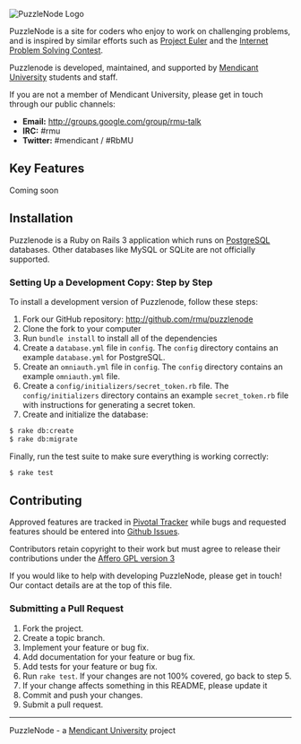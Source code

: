 ![PuzzleNode Logo](https://github.com/rmu/puzzlenode/raw/master/doc/puzzlenode.png)

PuzzleNode is a site for coders who enjoy to work on challenging problems,
and is inspired by similar efforts such as
[Project Euler](http://projecteuler.net/) and the
[Internet Problem Solving Contest](http://ipsc.ksp.sk/).

Puzzlenode is developed, maintained, and supported by
[Mendicant University](http://university.rubymendicant.com) students
and staff.

If you are not a member of Mendicant University, please get in touch through our public channels:

- **Email:** <http://groups.google.com/group/rmu-talk>
- **IRC:** #rmu
- **Twitter:** #mendicant / #RbMU

## Key Features

Coming soon

## Installation

Puzzlenode is a Ruby on Rails 3 application which runs on
[PostgreSQL](http://www.postgresql.org) databases. Other databases like MySQL
or SQLite are not officially supported.

### Setting Up a Development Copy: Step by Step

To install a development version of Puzzlenode, follow these steps:

1. Fork our GitHub repository: <http://github.com/rmu/puzzlenode>
2. Clone the fork to your computer
3. Run `bundle install` to install all of the dependencies
4. Create a `database.yml` file in `config`. The `config` directory contains
   an example `database.yml` for PostgreSQL.
5. Create an `omniauth.yml` file in `config`. The `config` directory contains
   an example `omniauth.yml` file.
6. Create a `config/initializers/secret_token.rb` file. The
   `config/initializers` directory contains an example `secret_token.rb` file
   with instructions for generating a secret token.
7. Create and initialize the database:

```bash
$ rake db:create
$ rake db:migrate
```

Finally, run the test suite to make sure everything is working correctly:

```bash
$ rake test
```

## Contributing

Approved features are tracked in
[Pivotal Tracker](https://www.pivotaltracker.com/projects/258601) while bugs
and requested features should be entered into
[Github Issues](https://github.com/rmu/puzzlenode/issues).

Contributors retain copyright to their work but must agree to release their
contributions under the [Affero GPL version 3](http://www.gnu.org/licenses/agpl.html)

If you would like to help with developing PuzzleNode, please get in touch!
Our contact details are at the top of this file.

### Submitting a Pull Request

1. Fork the project.
2. Create a topic branch.
3. Implement your feature or bug fix.
4. Add documentation for your feature or bug fix.
5. Add tests for your feature or bug fix.
6. Run `rake test`. If your changes are not 100% covered, go back to step 5.
7. If your change affects something in this README, please update it
8. Commit and push your changes.
9. Submit a pull request.

------

PuzzleNode - a [Mendicant University](http://university.rubymendicant.com) project